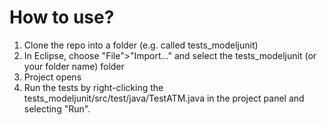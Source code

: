 
How to use?
==================

1. Clone the repo into a folder (e.g. called tests_modeljunit)
2. In Eclipse, choose "File">"Import..." and select the tests_modeljunit (or your folder name) folder
3. Project opens
4. Run the tests by right-clicking the tests_modeljunit/src/test/java/TestATM.java in
   the project panel and selecting "Run".



